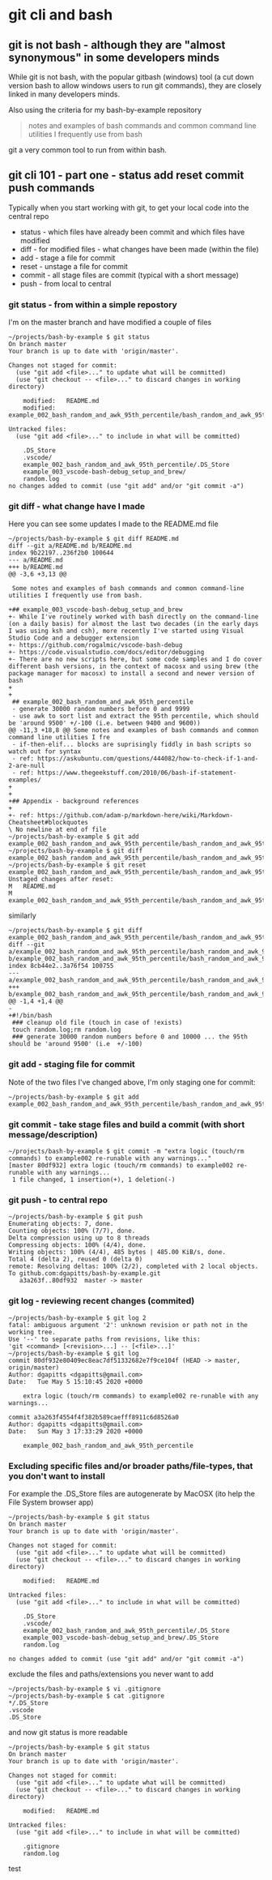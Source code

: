 # git cli and bash

## git is not bash - although they are "almost synonymous" in some developers minds
While git is not bash, with the popular gitbash (windows) tool (a cut down version bash to allow windows users to run git commands), they are closely linked in many developers minds.

Also using the criteria for my bash-by-example repository
> notes and examples of bash commands and common command line utilities I frequently use from bash

git a very common tool to run from within bash.

## git cli 101 - part one - status add reset commit push commands

Typically when you start working with git, to get your local code into the central repo 
* status - which files have already been commit and which files have modified
* diff - for modified files - what changes have been made (within the file) 
* add  - stage a file for commit
* reset - unstage a file for commit
* commit - all stage files are commit (typical with a short message)
* push - from local to central 

### git status - from within a simple repostory 

I'm on the master branch and have modified a couple of files
```
~/projects/bash-by-example $ git status
On branch master
Your branch is up to date with 'origin/master'.

Changes not staged for commit:
  (use "git add <file>..." to update what will be committed)
  (use "git checkout -- <file>..." to discard changes in working directory)

	modified:   README.md
	modified:   example_002_bash_random_and_awk_95th_percentile/bash_random_and_awk_95th_percentile.sh

Untracked files:
  (use "git add <file>..." to include in what will be committed)

	.DS_Store
	.vscode/
	example_002_bash_random_and_awk_95th_percentile/.DS_Store
	example_003_vscode-bash-debug_setup_and_brew/
	random.log
no changes added to commit (use "git add" and/or "git commit -a")
```

### git diff - what change have I made 

Here you can see some updates I made to the README.md file 
```
~/projects/bash-by-example $ git diff README.md
diff --git a/README.md b/README.md
index 9b22197..236f2b0 100644
--- a/README.md
+++ b/README.md
@@ -3,6 +3,13 @@

 Some notes and examples of bash commands and common command-line utilities I frequently use from bash.

+## example_003_vscode-bash-debug_setup_and_brew
+- While I've routinely worked with bash directly on the command-line (on a daily basis) for almost the last two decades (in the early days I was using ksh and csh), more recently I've started using Visual Studio Code and a debugger extension
+- https://github.com/rogalmic/vscode-bash-debug
+- https://code.visualstudio.com/docs/editor/debugging
+- There are no new scripts here, but some code samples and I do cover different bash versions, in the context of macosx and using brew (the package manager for macosx) to install a second and newer version of bash
+
+
 ## example_002_bash_random_and_awk_95th_percentile
 - generate 30000 random numbers before 0 and 9999
 - use awk to sort list and extract the 95th percentile, which should be 'around 9500' +/-100 (i.e. between 9400 and 9600))
@@ -11,3 +18,8 @@ Some notes and examples of bash commands and common command line utilities I fre
 - if-then-elif... blocks are suprisingly fiddly in bash scripts so watch out for syntax
 - ref: https://askubuntu.com/questions/444082/how-to-check-if-1-and-2-are-null
 - ref: https://www.thegeekstuff.com/2010/06/bash-if-statement-examples/
+
+
+## Appendix - background references
+
+- ref: https://github.com/adam-p/markdown-here/wiki/Markdown-Cheatsheet#blockquotes
\ No newline at end of file
~/projects/bash-by-example $ git add example_002_bash_random_and_awk_95th_percentile/bash_random_and_awk_95th_percentile.sh
~/projects/bash-by-example $ git diff example_002_bash_random_and_awk_95th_percentile/bash_random_and_awk_95th_percentile.sh
~/projects/bash-by-example $ git reset example_002_bash_random_and_awk_95th_percentile/bash_random_and_awk_95th_percentile.sh
Unstaged changes after reset:
M	README.md
M	example_002_bash_random_and_awk_95th_percentile/bash_random_and_awk_95th_percentile.sh
```

similarly

```
~/projects/bash-by-example $ git diff example_002_bash_random_and_awk_95th_percentile/bash_random_and_awk_95th_percentile.sh
diff --git a/example_002_bash_random_and_awk_95th_percentile/bash_random_and_awk_95th_percentile.sh b/example_002_bash_random_and_awk_95th_percentile/bash_random_and_awk_95th_percentile.sh
index 8cb44e2..3a76f54 100755
--- a/example_002_bash_random_and_awk_95th_percentile/bash_random_and_awk_95th_percentile.sh
+++ b/example_002_bash_random_and_awk_95th_percentile/bash_random_and_awk_95th_percentile.sh
@@ -1,4 +1,4 @@
-
+#!/bin/bash
 ### cleanup old file (touch in case of !exists)
 touch random.log;rm random.log
 ### generate 30000 random numbers before 0 and 10000 ... the 95th should be 'around 9500' (i.e  +/-100)
```

### git add - staging file for commit 

Note of the two files I've changed above, I'm only staging one for commit:
```
~/projects/bash-by-example $ git add example_002_bash_random_and_awk_95th_percentile/bash_random_and_awk_95th_percentile.sh
```

### git commit - take stage files and build a commit (with short message/description)
```
~/projects/bash-by-example $ git commit -m "extra logic (touch/rm commands) to example002 re-runable with any warnings..."
[master 80df932] extra logic (touch/rm commands) to example002 re-runable with any warnings...
 1 file changed, 1 insertion(+), 1 deletion(-)
```
### git push - to central repo
```
~/projects/bash-by-example $ git push
Enumerating objects: 7, done.
Counting objects: 100% (7/7), done.
Delta compression using up to 8 threads
Compressing objects: 100% (4/4), done.
Writing objects: 100% (4/4), 485 bytes | 485.00 KiB/s, done.
Total 4 (delta 2), reused 0 (delta 0)
remote: Resolving deltas: 100% (2/2), completed with 2 local objects.
To github.com:dgapitts/bash-by-example.git
   a3a263f..80df932  master -> master
```
### git log - reviewing recent changes (commited)
```
~/projects/bash-by-example $ git log 2
fatal: ambiguous argument '2': unknown revision or path not in the working tree.
Use '--' to separate paths from revisions, like this:
'git <command> [<revision>...] -- [<file>...]'
~/projects/bash-by-example $ git log
commit 80df932e80409ec8eac7df51332682e7f9ce104f (HEAD -> master, origin/master)
Author: dgapitts <dgapitts@gmail.com>
Date:   Tue May 5 15:10:45 2020 +0000

    extra logic (touch/rm commands) to example002 re-runable with any warnings...

commit a3a263f4554f4f382b589caefff8911c6d8526a0
Author: dgapitts <dgapitts@gmail.com>
Date:   Sun May 3 17:33:29 2020 +0000

    example_002_bash_random_and_awk_95th_percentile
```

### Excluding specific files and/or broader paths/file-types, that you don't want to install

For example the .DS_Store files are autogenerate by MacOSX (ito help the File System browser app)

```
~/projects/bash-by-example $ git status
On branch master
Your branch is up to date with 'origin/master'.

Changes not staged for commit:
  (use "git add <file>..." to update what will be committed)
  (use "git checkout -- <file>..." to discard changes in working directory)

	modified:   README.md

Untracked files:
  (use "git add <file>..." to include in what will be committed)

	.DS_Store
	.vscode/
	example_002_bash_random_and_awk_95th_percentile/.DS_Store
	example_003_vscode-bash-debug_setup_and_brew/.DS_Store
	random.log

no changes added to commit (use "git add" and/or "git commit -a")
```

exclude the files and paths/extensions you never want to add

```
~/projects/bash-by-example $ vi .gitignore
~/projects/bash-by-example $ cat .gitignore
*/.DS_Store
.vscode
.DS_Store
```

and now git status is more readable

```
~/projects/bash-by-example $ git status
On branch master
Your branch is up to date with 'origin/master'.

Changes not staged for commit:
  (use "git add <file>..." to update what will be committed)
  (use "git checkout -- <file>..." to discard changes in working directory)

	modified:   README.md

Untracked files:
  (use "git add <file>..." to include in what will be committed)

	.gitignore
	random.log
```

test

